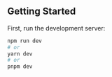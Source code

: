 


## Getting Started

First, run the development server:

```bash
npm run dev
# or
yarn dev
# or
pnpm dev
```

